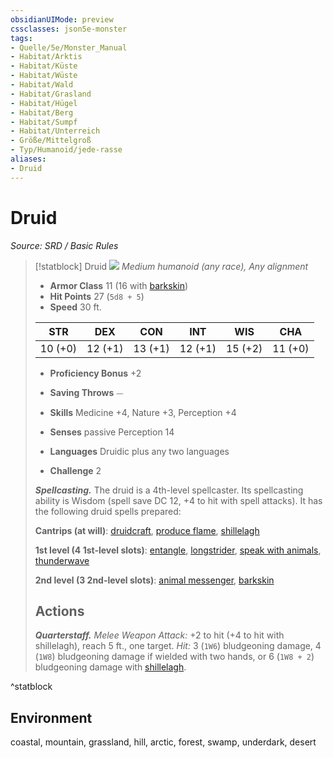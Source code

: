 ```yaml
---
obsidianUIMode: preview
cssclasses: json5e-monster
tags:
- Quelle/5e/Monster_Manual
- Habitat/Arktis
- Habitat/Küste
- Habitat/Wüste
- Habitat/Wald
- Habitat/Grasland
- Habitat/Hügel
- Habitat/Berg
- Habitat/Sumpf
- Habitat/Unterreich
- Größe/Mittelgroß
- Typ/Humanoid/jede-rasse
aliases:
- Druid
---
```

# Druid
*Source: SRD / Basic Rules*  

> [!statblock] Druid
> ![](compendium/bestiary/humanoid/token/druid.png#token)
> *Medium humanoid (any race), Any alignment*
> 
> - **Armor Class** 11  (16 with [barkskin](compendium/spells/barkskin.md))
> - **Hit Points** 27 (`5d8 + 5`)
> - **Speed** 30 ft.
> 
> |STR|DEX|CON|INT|WIS|CHA|
> |:---:|:---:|:---:|:---:|:---:|:---:|
> |10 (+0)|12 (+1)|13 (+1)|12 (+1)|15 (+2)|11 (+0)|
> 
> - **Proficiency Bonus** +2
> - **Saving Throws** ⏤
> - **Skills** Medicine +4, Nature +3, Perception +4
> - **Senses** passive Perception 14
> 
> - **Languages** Druidic plus any two languages
> - **Challenge** 2
> 
> ***Spellcasting.*** The druid is a 4th-level spellcaster. Its spellcasting ability is Wisdom (spell save DC 12, +4 to hit with spell attacks). It has the following druid spells prepared:
> 
> **Cantrips (at will)**: [druidcraft](compendium/spells/druidcraft.md), [produce flame](compendium/spells/produce-flame.md), [shillelagh](compendium/spells/shillelagh.md)
> 
> **1st level (4 1st-level slots)**: [entangle](compendium/spells/entangle.md), [longstrider](compendium/spells/longstrider.md), [speak with animals](compendium/spells/speak-with-animals.md), [thunderwave](compendium/spells/thunderwave.md)
> 
> **2nd level (3 2nd-level slots)**: [animal messenger](compendium/spells/animal-messenger.md), [barkskin](compendium/spells/barkskin.md)
> 
> ## Actions
> 
> ***Quarterstaff.*** *Melee Weapon Attack:* +2 to hit (+4 to hit with shillelagh), reach 5 ft., one target. *Hit:* 3 (`1W6`) bludgeoning damage, 4 (`1W8`) bludgeoning damage if wielded with two hands, or 6 (`1W8 + 2`) bludgeoning damage with [shillelagh](compendium/spells/shillelagh.md).

^statblock

## Environment

coastal, mountain, grassland, hill, arctic, forest, swamp, underdark, desert